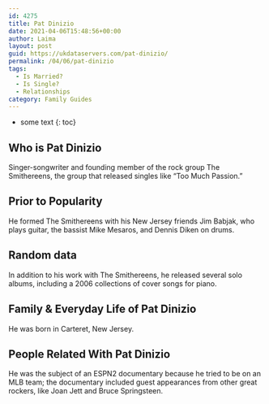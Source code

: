 ```yaml
---
id: 4275
title: Pat Dinizio
date: 2021-04-06T15:48:56+00:00
author: Laima
layout: post
guid: https://ukdataservers.com/pat-dinizio/
permalink: /04/06/pat-dinizio
tags:
  - Is Married?
  - Is Single?
  - Relationships
category: Family Guides
---
```


* some text
{: toc}


## Who is Pat Dinizio
                  
                  
                  
Singer-songwriter and founding member of the rock group The Smithereens, the group that released singles like &#8220;Too Much Passion.&#8221;
                  
              
            
              
            
                
                
                
## Prior to Popularity
                  
                  
                  
He formed The Smithereens with his New Jersey friends Jim Babjak, who plays guitar, the bassist Mike Mesaros, and Dennis Diken on drums.
                  
              
            
              
            
                
                
                
## Random data
                  
                  
                  
In addition to his work with The Smithereens, he released several solo albums, including a 2006 collections of cover songs for piano.
                  
              
            
              
            
                
                
                
## Family & Everyday Life of Pat Dinizio
                  
                  
                  
He was born in Carteret, New Jersey.
                  
              
            
              
            
                
                
                
## People Related With Pat Dinizio
                  
                  
                  
He was the subject of an ESPN2 documentary because he tried to be on an MLB team; the documentary included guest appearances from other great rockers, like Joan Jett and Bruce Springsteen.
                  
              
            
              
            
                
              
            
              
              
            
            
              
            
          
          
          